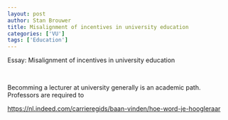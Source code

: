 ```yaml
---
layout: post
author: Stan Brouwer
title: Misalignment of incentives in university education
categories: ['VU']
tags: ['Education']
---
```

Essay: Misalignment of incentives in university education
<!--excerpt -->
<br>

Becomming a lecturer at university generally is an academic path. Professors are required to 

https://nl.indeed.com/carrieregids/baan-vinden/hoe-word-je-hoogleraar

